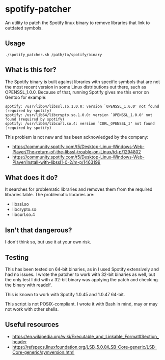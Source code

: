# spotify-patcher
An utility to patch the Spotify linux binary to remove libraries that link to outdated symbols.

## Usage

```
./spotify_patcher.sh /path/to/spotify/binary
```

## What is this for?

The Spotify binary is built against libraries with specific symbols that are not the most recent version in some Linux distributions out there, such as OPENSSL_1.0.0. Because of that, running Spotify gives me this error on Gentoo for example:
```
spotify: /usr/lib64/libssl.so.1.0.0: version `OPENSSL_1.0.0' not found (required by spotify) 
spotify: /usr/lib64/libcrypto.so.1.0.0: version `OPENSSL_1.0.0' not found (required by spotify) 
spotify: /usr/lib64/libcurl.so.4: version `CURL_OPENSSL_3' not found (required by spotify)
```
This problem is not new and has been acknowledged by the company:

* https://community.spotify.com/t5/Desktop-Linux-Windows-Web-Player/The-return-of-the-libssl-trouble-on-Linux/td-p/1294802
* https://community.spotify.com/t5/Desktop-Linux-Windows-Web-Player/Install-with-libssl1-0-2/m-p/1463199

## What does it do?

It searches for problematic libraries and removes them from the required libraries table. The problematic libraries are:

* libssl.so
* libcrypto.so
* libcurl.so.4

## Isn't that dangerous?

I don't think so, but use it at your own risk.

## Testing

This has been tested on 64-bit binaries, as in I used Spotify extensively and had no issues. I wrote the patcher to work with 32-bit binaries as well, but the only test I did with a 32-bit binary was applying the patch and checking the binary with readelf.

This is known to work with Spotify 1.0.45 and 1.0.47 64-bit.

This script is not POSIX-compliant. I wrote it with Bash in mind, may or may not work with other shells.

## Useful resources

* https://en.wikipedia.org/wiki/Executable_and_Linkable_Format#Section_header
* https://refspecs.linuxfoundation.org/LSB_5.0.0/LSB-Core-generic/LSB-Core-generic/symversion.html
